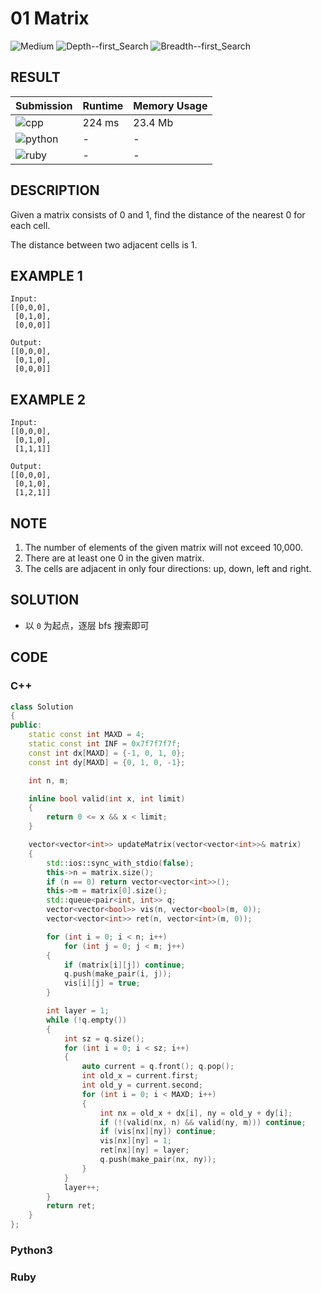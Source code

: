 # 01 Matrix

![Medium](https://img.shields.io/badge/-Medium-f0ad4e.svg) ![Depth--first_Search](https://img.shields.io/badge/深度优先搜索-Depth--first_Search-007ec6.svg) ![Breadth--first_Search](https://img.shields.io/badge/广度优先搜索-Breadth--first_Search-007ec6.svg)

## RESULT

| Submission                                                        | Runtime | Memory Usage |
| ----------------------------------------------------------------- | ------- | ------------ |
| ![cpp](https://img.shields.io/badge/leetcode542-cpp-f34b7d.svg)   | 224 ms  | 23.4 Mb      |
| ![python](https://img.shields.io/badge/leetcode542-py-3572A5.svg) | -       | -            |
| ![ruby](https://img.shields.io/badge/leetcode542-rb-701516.svg)   | -       | -            |

## DESCRIPTION

Given a matrix consists of 0 and 1, find the distance of the nearest 0 for each cell.

The distance between two adjacent cells is 1.

## EXAMPLE 1

```plain
Input:
[[0,0,0],
 [0,1,0],
 [0,0,0]]

Output:
[[0,0,0],
 [0,1,0],
 [0,0,0]]
```

## EXAMPLE 2

```plain
Input:
[[0,0,0],
 [0,1,0],
 [1,1,1]]

Output:
[[0,0,0],
 [0,1,0],
 [1,2,1]]
```

## NOTE

1. The number of elements of the given matrix will not exceed 10,000.
2. There are at least one 0 in the given matrix.
3. The cells are adjacent in only four directions: up, down, left and right.

## SOLUTION

* 以 `0` 为起点，逐层 bfs 搜索即可

## CODE

### C++

```cpp
class Solution
{
public:
    static const int MAXD = 4;
    static const int INF = 0x7f7f7f7f;
    const int dx[MAXD] = {-1, 0, 1, 0};
    const int dy[MAXD] = {0, 1, 0, -1};

    int n, m;

    inline bool valid(int x, int limit)
    {
        return 0 <= x && x < limit;
    }

    vector<vector<int>> updateMatrix(vector<vector<int>>& matrix)
    {
        std::ios::sync_with_stdio(false);
        this->n = matrix.size();
        if (n == 0) return vector<vector<int>>();
        this->m = matrix[0].size();
        std::queue<pair<int, int>> q;
        vector<vector<bool>> vis(n, vector<bool>(m, 0));
        vector<vector<int>> ret(n, vector<int>(m, 0));

        for (int i = 0; i < n; i++) 
            for (int j = 0; j < m; j++)
        {
            if (matrix[i][j]) continue;
            q.push(make_pair(i, j));
            vis[i][j] = true;
        }

        int layer = 1;
        while (!q.empty())
        {
            int sz = q.size();
            for (int i = 0; i < sz; i++)
            {
                auto current = q.front(); q.pop();
                int old_x = current.first;
                int old_y = current.second;
                for (int i = 0; i < MAXD; i++)
                {
                    int nx = old_x + dx[i], ny = old_y + dy[i];
                    if (!(valid(nx, n) && valid(ny, m))) continue;
                    if (vis[nx][ny]) continue;
                    vis[nx][ny] = 1;
                    ret[nx][ny] = layer;
                    q.push(make_pair(nx, ny));
                }
            }
            layer++;
        }
        return ret;
    }
};
```

### Python3


### Ruby

